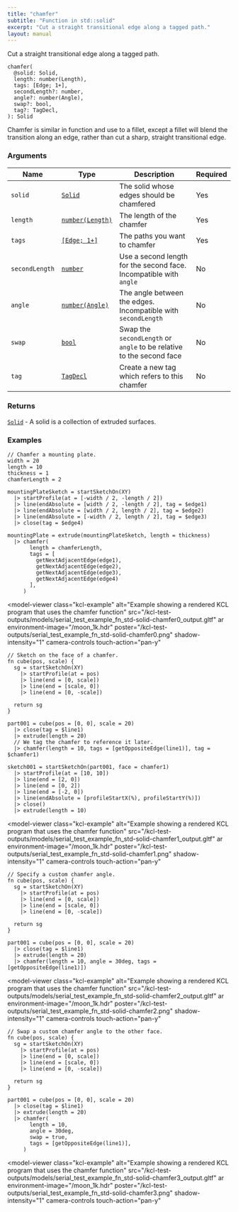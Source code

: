 ```yaml
---
title: "chamfer"
subtitle: "Function in std::solid"
excerpt: "Cut a straight transitional edge along a tagged path."
layout: manual
---
```


Cut a straight transitional edge along a tagged path.

```kcl
chamfer(
  @solid: Solid,
  length: number(Length),
  tags: [Edge; 1+],
  secondLength?: number,
  angle?: number(Angle),
  swap?: bool,
  tag?: TagDecl,
): Solid
```

Chamfer is similar in function and use to a fillet, except
a fillet will blend the transition along an edge, rather than cut
a sharp, straight transitional edge.

### Arguments

| Name | Type | Description | Required |
|----------|------|-------------|----------|
| `solid` | [`Solid`](/docs/kcl-std/types/std-types-Solid) | The solid whose edges should be chamfered | Yes |
| `length` | [`number(Length)`](/docs/kcl-std/types/std-types-number) | The length of the chamfer | Yes |
| `tags` | [`[Edge; 1+]`](/docs/kcl-std/types/std-types-Edge) | The paths you want to chamfer | Yes |
| `secondLength` | [`number`](/docs/kcl-std/types/std-types-number) | Use a second length for the second face. Incompatible with `angle` | No |
| `angle` | [`number(Angle)`](/docs/kcl-std/types/std-types-number) | The angle between the edges. Incompatible with `secondLength` | No |
| `swap` | [`bool`](/docs/kcl-std/types/std-types-bool) | Swap the `secondLength` or `angle` to be relative to the second face | No |
| `tag` | [`TagDecl`](/docs/kcl-std/types/std-types-TagDecl) | Create a new tag which refers to this chamfer | No |

### Returns

[`Solid`](/docs/kcl-std/types/std-types-Solid) - A solid is a collection of extruded surfaces.


### Examples

```kcl
// Chamfer a mounting plate.
width = 20
length = 10
thickness = 1
chamferLength = 2

mountingPlateSketch = startSketchOn(XY)
  |> startProfile(at = [-width / 2, -length / 2])
  |> line(endAbsolute = [width / 2, -length / 2], tag = $edge1)
  |> line(endAbsolute = [width / 2, length / 2], tag = $edge2)
  |> line(endAbsolute = [-width / 2, length / 2], tag = $edge3)
  |> close(tag = $edge4)

mountingPlate = extrude(mountingPlateSketch, length = thickness)
  |> chamfer(
       length = chamferLength,
       tags = [
         getNextAdjacentEdge(edge1),
         getNextAdjacentEdge(edge2),
         getNextAdjacentEdge(edge3),
         getNextAdjacentEdge(edge4)
       ],
     )

```


<model-viewer
  class="kcl-example"
  alt="Example showing a rendered KCL program that uses the chamfer function"
  src="/kcl-test-outputs/models/serial_test_example_fn_std-solid-chamfer0_output.gltf"
  ar
  environment-image="/moon_1k.hdr"
  poster="/kcl-test-outputs/serial_test_example_fn_std-solid-chamfer0.png"
  shadow-intensity="1"
  camera-controls
  touch-action="pan-y"
>
</model-viewer>

```kcl
// Sketch on the face of a chamfer.
fn cube(pos, scale) {
  sg = startSketchOn(XY)
    |> startProfile(at = pos)
    |> line(end = [0, scale])
    |> line(end = [scale, 0])
    |> line(end = [0, -scale])

  return sg
}

part001 = cube(pos = [0, 0], scale = 20)
  |> close(tag = $line1)
  |> extrude(length = 20)
  // We tag the chamfer to reference it later.
  |> chamfer(length = 10, tags = [getOppositeEdge(line1)], tag = $chamfer1)

sketch001 = startSketchOn(part001, face = chamfer1)
  |> startProfile(at = [10, 10])
  |> line(end = [2, 0])
  |> line(end = [0, 2])
  |> line(end = [-2, 0])
  |> line(endAbsolute = [profileStartX(%), profileStartY(%)])
  |> close()
  |> extrude(length = 10)

```


<model-viewer
  class="kcl-example"
  alt="Example showing a rendered KCL program that uses the chamfer function"
  src="/kcl-test-outputs/models/serial_test_example_fn_std-solid-chamfer1_output.gltf"
  ar
  environment-image="/moon_1k.hdr"
  poster="/kcl-test-outputs/serial_test_example_fn_std-solid-chamfer1.png"
  shadow-intensity="1"
  camera-controls
  touch-action="pan-y"
>
</model-viewer>

```kcl
// Specify a custom chamfer angle.
fn cube(pos, scale) {
  sg = startSketchOn(XY)
    |> startProfile(at = pos)
    |> line(end = [0, scale])
    |> line(end = [scale, 0])
    |> line(end = [0, -scale])

  return sg
}

part001 = cube(pos = [0, 0], scale = 20)
  |> close(tag = $line1)
  |> extrude(length = 20)
  |> chamfer(length = 10, angle = 30deg, tags = [getOppositeEdge(line1)])

```


<model-viewer
  class="kcl-example"
  alt="Example showing a rendered KCL program that uses the chamfer function"
  src="/kcl-test-outputs/models/serial_test_example_fn_std-solid-chamfer2_output.gltf"
  ar
  environment-image="/moon_1k.hdr"
  poster="/kcl-test-outputs/serial_test_example_fn_std-solid-chamfer2.png"
  shadow-intensity="1"
  camera-controls
  touch-action="pan-y"
>
</model-viewer>

```kcl
// Swap a custom chamfer angle to the other face.
fn cube(pos, scale) {
  sg = startSketchOn(XY)
    |> startProfile(at = pos)
    |> line(end = [0, scale])
    |> line(end = [scale, 0])
    |> line(end = [0, -scale])

  return sg
}

part001 = cube(pos = [0, 0], scale = 20)
  |> close(tag = $line1)
  |> extrude(length = 20)
  |> chamfer(
       length = 10,
       angle = 30deg,
       swap = true,
       tags = [getOppositeEdge(line1)],
     )

```


<model-viewer
  class="kcl-example"
  alt="Example showing a rendered KCL program that uses the chamfer function"
  src="/kcl-test-outputs/models/serial_test_example_fn_std-solid-chamfer3_output.gltf"
  ar
  environment-image="/moon_1k.hdr"
  poster="/kcl-test-outputs/serial_test_example_fn_std-solid-chamfer3.png"
  shadow-intensity="1"
  camera-controls
  touch-action="pan-y"
>
</model-viewer>


